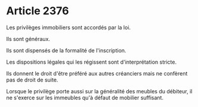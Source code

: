 # Article 2376

Les privilèges immobiliers sont accordés par la loi.

Ils sont généraux.

Ils sont dispensés de la formalité de l'inscription.

Les dispositions légales qui les régissent sont d'interprétation stricte.

Ils donnent le droit d'être préféré aux autres créanciers mais ne confèrent pas de droit de suite.

Lorsque le privilège porte aussi sur la généralité des meubles du débiteur, il ne s'exerce sur les immeubles qu'à défaut de mobilier suffisant.
